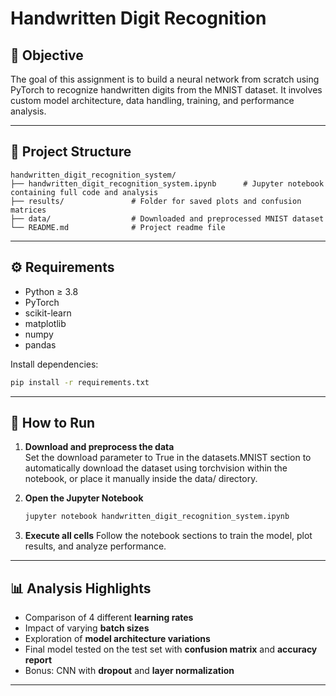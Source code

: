 # Handwritten Digit Recognition 

## 📌 Objective

The goal of this assignment is to build a neural network from scratch using PyTorch to recognize handwritten digits from the MNIST dataset. It involves custom model architecture, data handling, training, and performance analysis.

---

## 📁 Project Structure

```
handwritten_digit_recognition_system/
├── handwritten_digit_recognition_system.ipynb      # Jupyter notebook containing full code and analysis
├── results/               # Folder for saved plots and confusion matrices
├── data/                  # Downloaded and preprocessed MNIST dataset
└── README.md              # Project readme file
```

---

## ⚙️ Requirements

- Python ≥ 3.8  
- PyTorch  
- scikit-learn  
- matplotlib  
- numpy  
- pandas

Install dependencies:

```bash
pip install -r requirements.txt
```

---

## 🚀 How to Run

1. **Download and preprocess the data**  
   Set the download parameter to True in the datasets.MNIST section to automatically download the dataset using torchvision within the notebook, or place it manually inside the data/ directory.

2. **Open the Jupyter Notebook**  
   ```bash
   jupyter notebook handwritten_digit_recognition_system.ipynb
   ```

3. **Execute all cells** 
   Follow the notebook sections to train the model, plot results, and analyze performance.

---

## 📊 Analysis Highlights

- Comparison of 4 different **learning rates**
- Impact of varying **batch sizes**
- Exploration of **model architecture variations**
- Final model tested on the test set with **confusion matrix** and **accuracy report**
- Bonus: CNN with **dropout** and **layer normalization**

---

